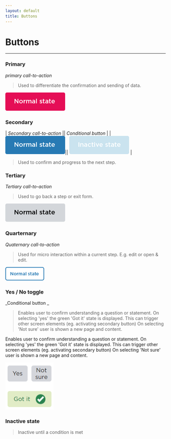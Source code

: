 ```yaml
---
layout: default
title: Buttons
---
```

# Buttons
* * *

### Primary
_primary call-to-action_
>Used to differentiate the confirmation and sending of data.

![](img/button-primary.png)


### Secondary 

| _Secondary call-to-action_ || _Conditional button_ |
| ![](img/button-secondary.png)|| ![](img/button-secondary-inactive.png) |

>Used to confirm and progress to the next step.

### Tertiary 
_Tertiary call-to-action_
>Used to go back a step or exit form.

![](img/button-tertiary.png)

### Quarternary 
_Quaternary call-to-action_
>Used for micro interaction within a current step. E.g. edit or open & edit.

![](img/button-quarternary.png)

### Yes / No toggle 
_Conditional button _
>Enables user to confirm understanding a question or statement. 
>On selecting 'yes' the green 'Got it' state is displayed. This can trigger other screen elements (eg. activating secondary button)
>On selecting 'Not sure' user is shown a new page and content.

Enables user to confirm understanding a question or statement. 
On selecting 'yes' the green 'Got it' state is displayed. This can trigger other screen elements (eg. activating secondary button)
On selecting 'Not sure' user is shown a new page and content.

![](img/toggle.png)

### Inactive state 

>Inactive until a condition is met



